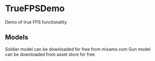 # TrueFPSDemo
Demo of true FPS functionality 

## Models
Soldier model can be downloaded for free from mixamo.com
Gun model can be downloaded from asset store for free

